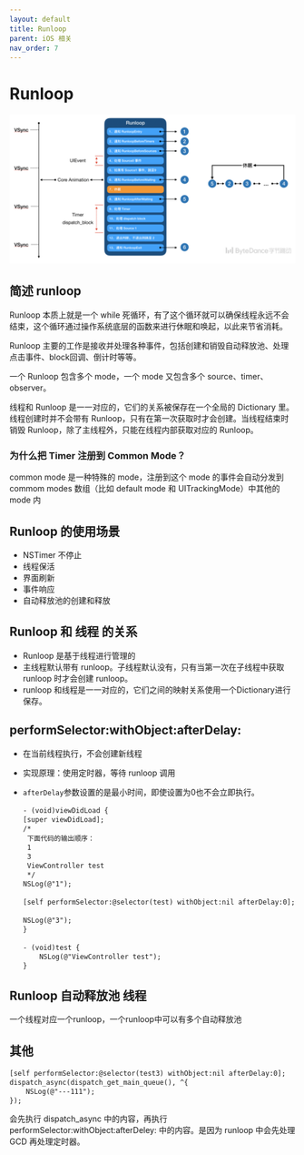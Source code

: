 ```yaml
---
layout: default
title: Runloop
parent: iOS 相关
nav_order: 7
---
```


# Runloop

![Alt text](runloop-1.png)
## 简述 runloop

Runloop 本质上就是一个 while 死循环，有了这个循环就可以确保线程永远不会结束，这个循环通过操作系统底层的函数来进行休眠和唤起，以此来节省消耗。

Runloop 主要的工作是接收并处理各种事件，包括创建和销毁自动释放池、处理点击事件、block回调、倒计时等等。

一个 Runloop 包含多个 mode，一个 mode 又包含多个 source、timer、observer。

线程和 Runloop 是一一对应的，它们的关系被保存在一个全局的 Dictionary 里。线程创建时并不会带有 Runloop，只有在第一次获取时才会创建。当线程结束时销毁 Runloop，除了主线程外，只能在线程内部获取对应的 Runloop。

### 为什么把 Timer 注册到 Common Mode？

common mode 是一种特殊的 mode，注册到这个 mode 的事件会自动分发到 commom modes 数组（比如 default mode 和 UITrackingMode）中其他的 mode 内

## Runloop 的使用场景

- NSTimer 不停止
- 线程保活
- 界面刷新
- 事件响应
- 自动释放池的创建和释放

## Runloop 和 线程 的关系

- Runloop 是基于线程进行管理的
- 主线程默认带有 runloop。子线程默认没有，只有当第一次在子线程中获取 runloop 时才会创建 runloop。
- runloop 和线程是一一对应的，它们之间的映射关系使用一个Dictionary进行保存。

## performSelector:withObject:afterDelay:

- 在当前线程执行，不会创建新线程
- 实现原理：使用定时器，等待 runloop 调用
- `afterDelay`参数设置的是最小时间，即使设置为0也不会立即执行。

	```
	- (void)viewDidLoad {
    [super viewDidLoad];
    /*
     下面代码的输出顺序：
     1
     3
     ViewController test
     */
    NSLog(@"1");
    
    [self performSelector:@selector(test) withObject:nil afterDelay:0];
    
    NSLog(@"3");
	}

  	- (void)test {
    	NSLog(@"ViewController test");
	}
	```

## Runloop 自动释放池 线程

一个线程对应一个runloop，一个runloop中可以有多个自动释放池

## 其他

```
[self performSelector:@selector(test3) withObject:nil afterDelay:0];
dispatch_async(dispatch_get_main_queue(), ^{
	NSLog(@"---111");
});
```

会先执行 dispatch_async 中的内容，再执行 performSelector:withObject:afterDeley: 中的内容。是因为 runloop 中会先处理 GCD 再处理定时器。